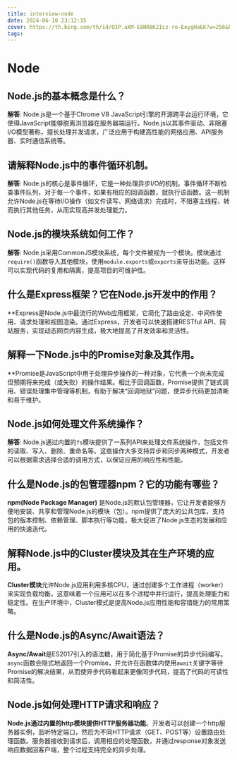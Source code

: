 ```yaml
---
title: interview-node
date: 2024-06-10 23:12:15
cover: https://th.bing.com/th/id/OIP.aXM-E8NR8K2Icz-ro-EoygHaEK?w=256&h=180&c=7&r=0&o=5&dpr=1.3&pid=1.7
tags:
---
```

# Node

## Node.js的基本概念是什么？

**解答**: Node.js是一个基于Chrome V8 JavaScript引擎的开源跨平台运行环境，它使得JavaScript能够脱离浏览器在服务器端运行。Node.js以其事件驱动、非阻塞I/O模型著称，擅长处理并发请求，广泛应用于构建高性能的网络应用、API服务器、实时通信系统等。

## 请解释Node.js中的事件循环机制。

**解答**: Node.js的核心是事件循环，它是一种处理异步I/O的机制。事件循环不断检查事件队列，对于每一个事件，如果有相应的回调函数，就执行该函数。这一机制允许Node.js在等待I/O操作（如文件读写、网络请求）完成时，不阻塞主线程，转而执行其他任务，从而实现高并发处理能力。

## Node.js的模块系统如何工作？

**解答**: Node.js采用CommonJS模块系统，每个文件被视为一个模块。模块通过`require()`函数导入其他模块，使用`module.exports`或`exports`来导出功能。这样可以实现代码的复用和隔离，提高项目的可维护性。

## 什么是Express框架？它在Node.js开发中的作用？

**Express是Node.js中最流行的Web应用框架，它简化了路由设定、中间件使用、请求处理和视图渲染。通过Express，开发者可以快速搭建RESTful API、网站服务，实现动态网页内容生成，极大地提高了开发效率和灵活性。

## 解释一下Node.js中的Promise对象及其作用。

**Promise是JavaScript中用于处理异步操作的一种对象，它代表一个尚未完成但预期将来完成（或失败）的操作结果。相比于回调函数，Promise提供了链式调用、错误处理集中管理等机制，有助于解决“回调地狱”问题，使异步代码更加清晰和易于维护。

## Node.js如何处理文件系统操作？

**解答**: Node.js通过内置的`fs`模块提供了一系列API来处理文件系统操作，包括文件的读取、写入、删除、重命名等。这些操作大多支持异步和同步两种模式，开发者可以根据需求选择合适的调用方式，以保证应用的响应性和性能。

## 什么是Node.js的包管理器npm？它的功能有哪些？

**npm(Node Package Manager)** 是Node.js的默认包管理器，它让开发者能够方便地安装、共享和管理Node.js的模块（包）。npm提供了庞大的公共包库，支持包的版本控制、依赖管理、脚本执行等功能，极大促进了Node.js生态的发展和应用的快速迭代。

## 解释Node.js中的Cluster模块及其在生产环境的应用。

**Cluster模块**允许Node.js应用利用多核CPU，通过创建多个工作进程（worker）来实现负载均衡。这意味着一个应用可以在多个进程中并行运行，提高处理能力和稳定性。在生产环境中，Cluster模式是提高Node.js应用性能和容错能力的常用策略。

## 什么是Node.js的Async/Await语法？

**Async/Await**是ES2017引入的语法糖，用于简化基于Promise的异步代码编写。`async`函数会隐式地返回一个Promise，并允许在函数体内使用`await`关键字等待Promise的解决结果，从而使异步代码看起来更像同步代码，提高了代码的可读性和简洁性。

## Node.js如何处理HTTP请求和响应？

**Node.js通过内置的http模块提供HTTP服务器功能**。开发者可以创建一个http服务器实例，监听特定端口，然后为不同HTTP请求（GET、POST等）设置路由处理函数。服务器接收到请求后，调用相应的处理函数，并通过response对象发送响应数据回客户端，整个过程支持完全的异步处理。